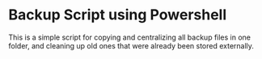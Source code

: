 # Backup Script using Powershell
This is a simple script for copying and centralizing all backup files in one folder, and cleaning up old ones that were already been stored externally.
